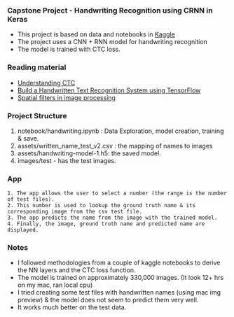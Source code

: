 ### Capstone Project - Handwriting Recognition using CRNN in Keras

* This project is based on data and notebooks in [Kaggle](https://www.kaggle.com/code/samfc10/handwriting-recognition-using-crnn-in-keras/data)
* The project uses a CNN + RNN model for handwriting recognition
* The model is trained with CTC loss.

### Reading material

* [Understanding CTC](https://towardsdatascience.com/intuitively-understanding-connectionist-temporal-classification-3797e43a86c) 
* [Build a Handwritten Text Recognition System using TensorFlow](https://towardsdatascience.com/build-a-handwritten-text-recognition-system-using-tensorflow-2326a3487cd5)
* [Spatial filters in image processing](https://www.dynamsoft.com/blog/insights/image-processing/image-processing-101-spatial-filters-convolution/)

### Project Structure
1. notebook/handwriting.ipynb : Data Exploration, model creation, training & save.
2. assets/written_name_test_v2.csv : the mapping of names to images
3. assets/handwriting-model-1.h5: the saved model.
4. images/test - has the test images.


### App
```
1. The app allows the user to select a number (the range is the number of test files).
2. This number is used to lookup the ground truth name & its corresponding image from the csv test file.
3. The app predicts the name from the image with the trained model.
4. Finally, the image, ground truth name and predicted name are displayed.
```

### Notes
- I followed methodologies from a couple of kaggle notebooks to derive the NN layers and the CTC loss function.
- The model is trained on approximately 330,000 images. (It look 12+ hrs on my mac, ran local cpu)
- I tried creating some test files with handwritten names (using mac img preview) & the model does not seem to predict them very well.
- It works much better on the test data.